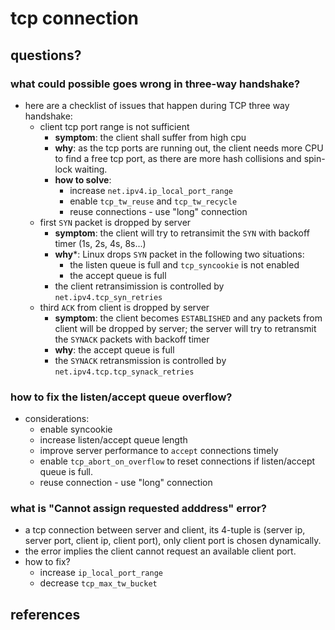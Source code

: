 # tcp connection

## questions?
### what could possible goes wrong in three-way handshake?
* here are a checklist of issues that happen during TCP three way handshake:
    * client tcp port range is not sufficient
        * **symptom**: the client shall suffer from high cpu
        * **why**: as the tcp ports are running out, the client needs more CPU to find a free tcp port, as there are more hash collisions and spin-lock waiting.
        * **how to solve**:
            * increase `net.ipv4.ip_local_port_range`
            * enable `tcp_tw_reuse` and `tcp_tw_recycle`
            * reuse connections - use "long" connection
    * first `SYN` packet is dropped by server
        * **symptom**: the client will try to retransimit the `SYN` with backoff timer (1s, 2s, 4s, 8s...)
        * **why***: Linux drops `SYN` packet in the following two situations:
            * the listen queue is full and `tcp_syncookie` is not enabled
            * the accept queue is full
        * the client retransimission is controlled by `net.ipv4.tcp_syn_retries`
    * third `ACK` from client is dropped by server
        * **symptom**: the client becomes `ESTABLISHED` and any packets from client will be dropped by server; the server will try to retransmit the `SYNACK` packets with backoff timer
        * **why**: the accept queue is full
        * the `SYNACK` retransmission is controlled by `net.ipv4.tcp.tcp_synack_retries`

### how to fix the listen/accept queue overflow?
* considerations:
    * enable syncookie
    * increase listen/accept queue length
    * improve server performance to `accept` connections timely
    * enable `tcp_abort_on_overflow` to reset connections if listen/accept queue is full.
    * reuse connection - use "long" connection

### what is "Cannot assign requested adddress" error?
* a tcp connection between server and client, its 4-tuple is (server ip, server port, client ip, client port), only client port is chosen dynamically.
* the error implies the client cannot request an available client port.
* how to fix?
    * increase `ip_local_port_range`
    * decrease `tcp_max_tw_bucket`

## references
